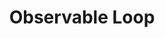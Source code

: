 ---
title: Observable Loop
description: Iterate over async realtime data
weight: 23
lastmod: 2021-11-01T10:23:30-09:00
draft: false
vimeo: 348518694
emoji: 📱
---